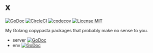 # x

[![GoDoc](https://godoc.org/github.com/hypnoglow/x?status.svg)](https://godoc.org/github.com/hypnoglow/x/server)
[![CircleCI](https://circleci.com/gh/hypnoglow/x.svg?style=shield)](https://circleci.com/gh/hypnoglow/x)
[![codecov](https://codecov.io/gh/hypnoglow/x/branch/master/graph/badge.svg)](https://codecov.io/gh/hypnoglow/x)
[![License MIT](https://img.shields.io/badge/license-MIT-blue.svg?style=flat)](LICENSE)

My Golang copypasta packages that probably make no sense to you.

- server [![GoDoc](https://godoc.org/github.com/hypnoglow/x/server?status.svg)](https://godoc.org/github.com/hypnoglow/x/server)
- env [![GoDoc](https://godoc.org/github.com/hypnoglow/x/env?status.svg)](https://godoc.org/github.com/hypnoglow/x/env)